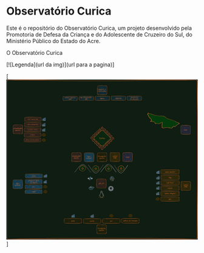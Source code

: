 # Observatório Curica
Este é o repositório do Observatório Curica, um projeto desenvolvido pela Promotoria de Defesa da Criança e do Adolescente de Cruzeiro do Sul, do Ministério Público do Estado do Acre.

O Observatório Curica 

[![Legenda](url da img)](url para a pagina)]	

[![Diagrama do Observatório Curica](https://github.com/L-Honorato/OBS_Curica/blob/main/curica_DER_dark.png)]
